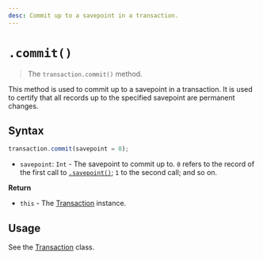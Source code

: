 ```yaml
---
desc: Commit up to a savepoint in a transaction.
---
```

# `.commit()`

> The `transaction.commit()` method.

This method is used to commit up to a savepoint in a transaction. It is used to certify that all records up to the specified savepoint are permanent changes.

## Syntax

```js
transaction.commit(savepoint = 0);
```

+ `savepoint`: `Int` - The savepoint to commit up to. `0` refers to the record of the first call to [`.savepoint()`](../savepoint); `1` to the second call; and so on.

**Return**

+ `this` - The [Transaction](../) instance.

## Usage

See the [Transaction](../#usage) class.
